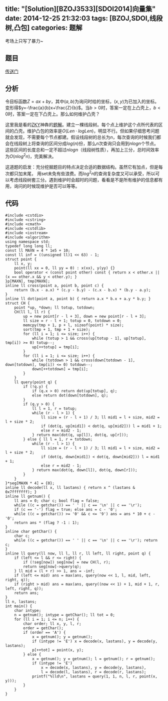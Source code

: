 title: "[Solution][BZOJ3533][SDOI2014]向量集"
date: 2014-12-25 21:32:03
tags: [BZOJ,SDOI,线段树,凸包]
categories: 题解
---
考场上只写了暴力~
<!--more-->
## 题目
[传送门](http://www.lydsy.com/JudgeOnline/problem.php?id=3533)

## 分析
令目标函数$Z=ax+by$，其中$(a,b)$为询问时给的坐标，$(x,y)$为已加入的坐标。变形得$y=-\frac{a}{b}x+\frac{Z}{b}$。当$b>0$时，答案一定在上凸壳上，$b<0$时，答案一定在下凸壳上。那么如何维护凸壳？

这里我是看的[ZKY](http://blog.csdn.net/iamzky)神犇的[题解](http://blog.csdn.net/iamzky/article/details/40082369)。建立一棵线段树。每个点上维护这个点所代表的区间的凸壳。维护凸包的效率是$O(Len·logLen)$，明显不行。但如果仔细思考问题就会发现，不需要每个节点都建。假设线段树的总长为$n$，每次查询的时候我们都会在线段树上将查询的区间分成$log(n)$份，那么$n$次查询只会用到$nlogn$个节点。这些区间的长度总和一定不超过$nlogn$（线段树性质），再加上三分，总时间效率为$O(nlog^2n)$，完美解决。

这道题的启发：充分挖掘题目的特点决定合适的数据结构。虽然它有加点，但是每次都只加末尾， 用set未免有些浪费。而$log^2n$的查询复杂度又可以承受，所以可以考虑线段树套三分。遇到维护时会超时的问题，看看是不是所有维护的信息都有用，询问的时候现维护是否可以等等。

## 代码
```
#include <cstdio>
#include <cstring>
#include <cmath>
#include <cstdlib>
#include <iostream>
#include <algorithm>
using namespace std;
typedef long long ll;
const ll MAXN = 4 * 1e5 + 10; 
const ll inf = ((unsigned ll)1 << 63) - 1;
struct point {
    ll x, y; 
    point(ll xx = 0, ll yy = 0) : x(xx), y(yy) {}
    bool operator < (const point other) const { return x < other.x || (x == other.x && y < other.y); }
}p[MAXN], tmp[MAXN];
inline ll cross(point a, point b, point c) {
    return (b.x - a.x) * (c.y - b.y) - (c.x - b.x) * (b.y - a.y);
}
inline ll dot(point a, point b) { return a.x * b.x + a.y * b.y; }
struct CH {
    point *up, *down; ll totup, totdown;
    CH(ll l, ll r) { 
        up = new point[r - l + 3], down = new point[r - l + 3];
        ll size = r - l + 1; totup = 0, totdown = 0;
        memcpy(tmp + 1, p + l, sizeof(point) * size);
        sort(tmp + 1, tmp + 1 + size);
        for (ll i = 1; i <= size; i++) {
            while (totup > 1 && cross(up[totup - 1], up[totup], tmp[i]) >= 0) totup--;
            up[++totup] = tmp[i];
        }
        for (ll i = 1; i <= size; i++) {
            while (totdown > 1 && cross(down[totdown - 1], down[totdown], tmp[i]) <= 0) totdown--;
            down[++totdown] = tmp[i];
        }
    }
    ll query(point q) {
        if (!q.y) {
            if (q.x > 0) return dot(up[totup], q);
            else return dot(down[totdown], q);
        }
        if (q.y > 0) {
            ll l = 1, r = totup;
            while (r - l > 1) {
                ll size = (r - l + 1) / 3; ll mid1 = l + size, mid2 = l + size * 2;
                if (dot(q, up[mid1]) < dot(q, up[mid2])) l = mid1 + 1;
                else r = mid2 - 1;
            } return max(dot(q, up[l]), dot(q, up[r]));
        } else { ll l = 1, r = totdown;
            while (r - l > 1) {
                ll size = (r - l + 1) / 3; ll mid1 = l + size, mid2 = l + size * 2;
                if (dot(q, down[mid1]) < dot(q, down[mid2])) l = mid1 + 1;
                else r = mid2 - 1;
            } return max(dot(q, down[l]), dot(q, down[r]));
        }
    }
}*seg[MAXN * 4] = {0};
inline ll decode(ll x, ll lastans) { return x ^ (lastans & 0x7fffffff); }
inline ll getnum() {
    ll ans = 0; char c; bool flag = false;
    while ((c = getchar()) == ' ' || c == '\n' || c == '\r');
    if (c == '-') flag = true; else ans = c - '0';
    while ((c = getchar()) >= '0' && c <= '9') ans = ans * 10 + c - '0';
    return ans * (flag ? -1 : 1);
}
inline char getChar() {
    char c;
    while ((c = getchar()) == ' ' || c == '\n' || c == '\r'); return c;   
}
inline ll query(ll now, ll l, ll r, ll left, ll right, point q) {
    if (left <= l && r <= right) {
        if (!seg[now]) seg[now] = new CH(l, r);
        return seg[now]->query(q);
    } ll mid = (l + r) >> 1, ans = -inf;
    if (left <= mid) ans = max(ans, query(now << 1, l, mid, left, right, q));
    if (right > mid) ans = max(ans, query((now << 1) + 1, mid + 1, r, left, right, q));
    return ans;
}
ll n, lastans;
int main() {
    char intype;
    n = getnum(); intype = getChar(); ll tot = 0;
    for (ll i = 1; i <= n; i++) {
        char order; ll x, y, l, r;
        order = getChar();
        if (order == 'A') {
            x = getnum(); y = getnum();
            if (intype != 'E') x = decode(x, lastans), y = decode(y, lastans);
            p[++tot] = point(x, y);
        } else {
            x = getnum(); y = getnum(); l = getnum(); r = getnum();
            if (intype != 'E')
                x = decode(x, lastans), y = decode(y, lastans),
                l = decode(l, lastans), r = decode(r, lastans);
            printf("%lld\n", lastans = query(1, 1, n, l, r, point(x, y)));
        }
    }
}
```